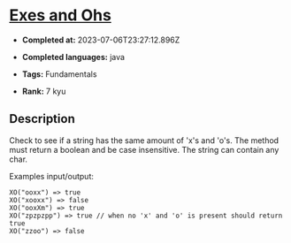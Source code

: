 # [Exes and Ohs](https://www.codewars.com/kata/55908aad6620c066bc00002a)

- **Completed at:** 2023-07-06T23:27:12.896Z

- **Completed languages:** java

- **Tags:** Fundamentals

- **Rank:** 7 kyu

## Description

Check to see if a string has the same amount of 'x's and 'o's. The method must return a boolean and be case insensitive. The string can contain any char.

Examples input/output:
```
XO("ooxx") => true
XO("xooxx") => false
XO("ooxXm") => true
XO("zpzpzpp") => true // when no 'x' and 'o' is present should return true
XO("zzoo") => false
```